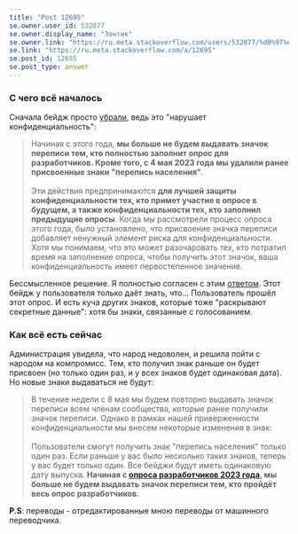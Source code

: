 ```yaml
---
title: "Post 12695"
se.owner.user_id: 532877
se.owner.display_name: "Зонтик"
se.owner.link: "https://ru.meta.stackoverflow.com/users/532877/%d0%97%d0%be%d0%bd%d1%82%d0%b8%d0%ba"
se.link: "https://ru.meta.stackoverflow.com/a/12695"
se.post_id: 12695
se.post_type: answer
---
```

<h3>С чего всё началось</h3>
<p>Сначала бейдж просто <a href="https://meta.stackoverflow.com/questions/424491/updated-2023-may-8-changes-to-the-census-badge">убрали</a>, ведь это &quot;нарушает конфиденциальность&quot;:</p>
<blockquote>
<p>Начиная с этого года, <strong>мы больше не будем выдавать значок переписи тем, кто полностью заполнит опрос для разработчиков. Кроме того, с 4 мая 2023 года мы удалили ранее присвоенные знаки &quot;перепись населения&quot;</strong>. <br><br>
Эти действия предпринимаются <strong>для лучшей защиты конфиденциальности тех, кто примет участие в опросе в будущем, а также конфиденциальности тех, кто заполнил предыдущие опросы</strong>. Когда мы рассмотрели процесс опроса этого года, было установлено, что присвоение значка переписи добавляет ненужный элемент риска для конфиденциальности. Хотя мы понимаем, что это может разочаровать тех, кто потратил время на заполнение опроса, чтобы получить этот значок, ваша конфиденциальность имеет первостепенное значение.</p>
</blockquote>
<p>Бессмысленное решение. Я полностью согласен с этим <a href="https://meta.stackoverflow.com/questions/424491/updated-2023-may-8-changes-to-the-census-badge/424492#424492">ответом</a>. Этот бейдж у пользователя только даёт знать, что... Пользователь прошёл этот опрос. И есть куча других знаков, которые тоже &quot;раскрывают секретные данные&quot;: хотя бы знаки, связанные с голосованием.</p>
<h3>Как всё есть сейчас</h3>
<p>Администрация увидела, что народ недоволен, и решила пойти с народом на компромисс. Тем, кто получил знак раньше он будет присвоен (но только один раз, и у всех знаков будет одинаковая дата). Но новые знаки выдаваться не будут:</p>
<blockquote>
<p>В течение недели с 8 мая мы будем повторно выдавать значок переписи всем членам сообщества, которые ранее получили значок переписи. Однако в рамках нашей приверженности конфиденциальности мы внесем некоторые изменения в знак: <br><br>
Пользователи смогут получить знак &quot;перепись населения&quot; только один раз. Если раньше у вас было несколько таких знаков, теперь у вас будет только один.
Все бейджи будут иметь одинаковую дату выпуска.
<strong>Начиная с <a href="https://meta.stackoverflow.com/questions/424565/">опроса разработчиков 2023 года</a>, мы больше не будем выдавать значок переписи тем, кто пройдёт весь опрос разработчиков.</strong></p>
</blockquote>
<p><strong>P.S</strong>: переводы - отредактированные мною переводы от машинного переводчика.</p>
